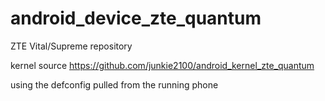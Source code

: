 android_device_zte_quantum
========================

ZTE Vital/Supreme repository


kernel source
https://github.com/junkie2100/android_kernel_zte_quantum

using the defconfig pulled from the running phone
